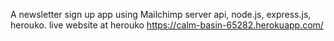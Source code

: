 A newsletter sign up app using Mailchimp server api, node.js, express.js, herouko. live website at herouko https://calm-basin-65282.herokuapp.com/
